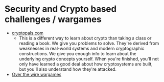 # Security and Crypto based challenges / wargames

- [cryptopals.com](https://cryptopals.com/)
  - This is a different way to learn about crypto than taking a class or reading a book. We give you problems to solve. They're derived from weaknesses in real-world systems and modern cryptographic constructions. We give you enough info to learn about the underlying crypto concepts yourself. When you're finished, you'll not only have learned a good deal about how cryptosystems are built, but you'll also understand how they're attacked.
- [Over the wire wargames](http://overthewire.org/wargames/)
